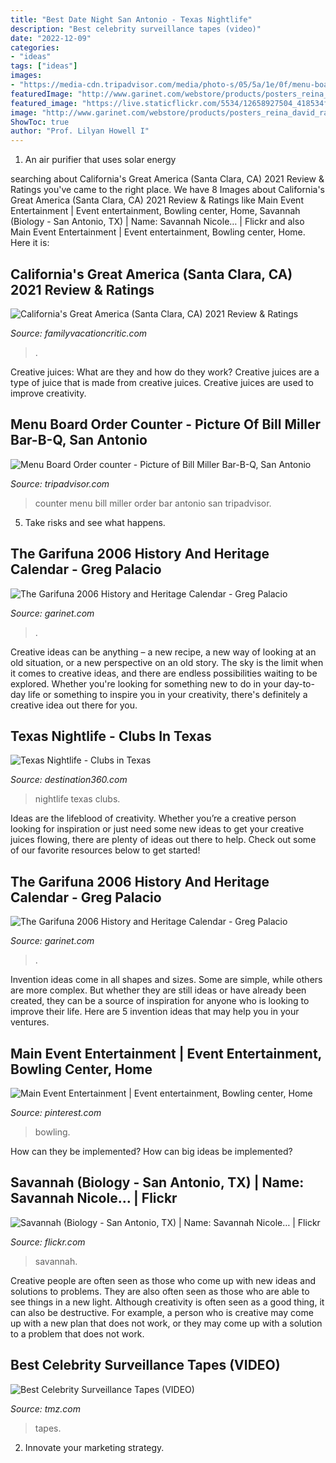 ```yaml
---
title: "Best Date Night San Antonio - Texas Nightlife"
description: "Best celebrity surveillance tapes (video)"
date: "2022-12-09"
categories:
- "ideas"
tags: ["ideas"]
images:
- "https://media-cdn.tripadvisor.com/media/photo-s/05/5a/1e/0f/menu-board-order-counter.jpg"
featuredImage: "http://www.garinet.com/webstore/products/posters_reina_david_rayando_yuca.jpg"
featured_image: "https://live.staticflickr.com/5534/12658927504_418534f551_w.jpg"
image: "http://www.garinet.com/webstore/products/posters_reina_david_rayando_yuca.jpg"
ShowToc: true
author: "Prof. Lilyan Howell I"
---
```



1. An air purifier that uses solar energy 

	

		
searching about California&#039;s Great America (Santa Clara, CA) 2021 Review &amp; Ratings you've came to the right place. We have 8 Images about California&#039;s Great America (Santa Clara, CA) 2021 Review &amp; Ratings like Main Event Entertainment | Event entertainment, Bowling center, Home, Savannah (Biology - San Antonio, TX) | Name: Savannah Nicole… | Flickr and also Main Event Entertainment | Event entertainment, Bowling center, Home. Here it is:
		
    
## California&#039;s Great America (Santa Clara, CA) 2021 Review &amp; Ratings

<img loading=lazy src="https://www.familyvacationcritic.com/wp-content/uploads/sites/19/2018/08/9d152be45d99b54e03cc8be6192b1e18-1.jpg" onerror="this.onerror=null;this.src='https://tse4.mm.bing.net/th?id=OIP.xseSNvh3egimrYjlxIxPZwAAAA&amp;pid=15.1';" alt="California&#039;s Great America (Santa Clara, CA) 2021 Review &amp; Ratings">

_Source: familyvacationcritic.com_

>. 

	

Creative juices: What are they and how do they work?
Creative juices are a type of juice that is made from creative juices. Creative juices are used to improve creativity.

    
## Menu Board Order Counter - Picture Of Bill Miller Bar-B-Q, San Antonio

<img loading=lazy src="https://media-cdn.tripadvisor.com/media/photo-s/05/5a/1e/0f/menu-board-order-counter.jpg" onerror="this.onerror=null;this.src='https://tse3.mm.bing.net/th?id=OIP.OVDW3h1UCxyTY9esutzuegHaFj&amp;pid=15.1';" alt="Menu Board Order counter - Picture of Bill Miller Bar-B-Q, San Antonio">

_Source: tripadvisor.com_

>counter menu bill miller order bar antonio san tripadvisor. 

	

5. Take risks and see what happens.

    
## The Garifuna 2006 History And Heritage Calendar - Greg Palacio

<img loading=lazy src="http://www.garinet.com/webstore/products/dvd_para_fest_02.jpg" onerror="this.onerror=null;this.src='https://tse4.mm.bing.net/th?id=OIP.y1EveywN8MIwwh22c2Ou3gAAAA&amp;pid=15.1';" alt="The Garifuna 2006 History and Heritage Calendar - Greg Palacio">

_Source: garinet.com_

>. 

	

Creative ideas can be anything – a new recipe, a new way of looking at an old situation, or a new perspective on an old story. The sky is the limit when it comes to creative ideas, and there are endless possibilities waiting to be explored. Whether you're looking for something new to do in your day-to-day life or something to inspire you in your creativity, there's definitely a creative idea out there for you.

    
## Texas Nightlife - Clubs In Texas

<img loading=lazy src="http://www.destination360.com/north-america/us/texas/images/s/nightlife.jpg" onerror="this.onerror=null;this.src='https://tse2.mm.bing.net/th?id=OIP.kBzantREQRhx8kDjwRYZGgHaF7&amp;pid=15.1';" alt="Texas Nightlife - Clubs in Texas">

_Source: destination360.com_

>nightlife texas clubs. 

	

Ideas are the lifeblood of creativity. Whether you’re a creative person looking for inspiration or just need some new ideas to get your creative juices flowing, there are plenty of ideas out there to help. Check out some of our favorite resources below to get started!

    
## The Garifuna 2006 History And Heritage Calendar - Greg Palacio

<img loading=lazy src="http://www.garinet.com/webstore/products/posters_reina_david_rayando_yuca.jpg" onerror="this.onerror=null;this.src='https://tse1.mm.bing.net/th?id=OIP.Vmad0j2M2ncEPsCKvWjP7wAAAA&amp;pid=15.1';" alt="The Garifuna 2006 History and Heritage Calendar - Greg Palacio">

_Source: garinet.com_

>. 

	

Invention ideas come in all shapes and sizes. Some are simple, while others are more complex. But whether they are still ideas or have already been created, they can be a source of inspiration for anyone who is looking to improve their life. Here are 5 invention ideas that may help you in your ventures.

    
## Main Event Entertainment | Event Entertainment, Bowling Center, Home

<img loading=lazy src="https://i.pinimg.com/736x/ae/11/06/ae11060c28185405f45c365dad68f1af--san-antonio-wanna.jpg" onerror="this.onerror=null;this.src='https://tse3.mm.bing.net/th?id=OIP.UPY3EDsCO2saCwjZZGXZhwHaJ5&amp;pid=15.1';" alt="Main Event Entertainment | Event entertainment, Bowling center, Home">

_Source: pinterest.com_

>bowling. 

	

How can they be implemented?
How can big ideas be implemented?

    
## Savannah (Biology - San Antonio, TX) | Name: Savannah Nicole… | Flickr

<img loading=lazy src="https://live.staticflickr.com/5534/12658927504_418534f551_w.jpg" onerror="this.onerror=null;this.src='https://tse3.mm.bing.net/th?id=OIP.VSgewc2Df0gw3YbCDnvhRAAAAA&amp;pid=15.1';" alt="Savannah (Biology - San Antonio, TX) | Name: Savannah Nicole… | Flickr">

_Source: flickr.com_

>savannah. 

	

Creative people are often seen as those who come up with new ideas and solutions to problems. They are also often seen as those who are able to see things in a new light. Although creativity is often seen as a good thing, it can also be destructive. For example, a person who is creative may come up with a new plan that does not work, or they may come up with a solution to a problem that does not work.

    
## Best Celebrity Surveillance Tapes (VIDEO)

<img loading=lazy src="https://imagez.tmz.com/image/99/16by9/2015/09/15/9957712aa45259ceb2e318a77c40a888_xl.jpeg" onerror="this.onerror=null;this.src='https://tse1.mm.bing.net/th?id=OIP.3cotS9l1U2zC9-fs_gTmLwHaEK&amp;pid=15.1';" alt="Best Celebrity Surveillance Tapes (VIDEO)">

_Source: tmz.com_

>tapes. 

	

2. Innovate your marketing strategy.

